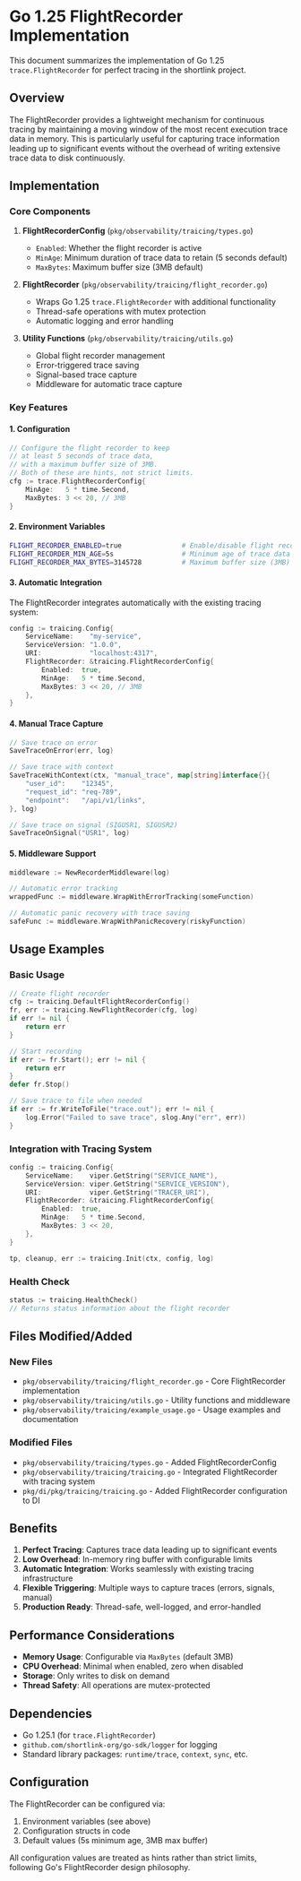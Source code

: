 # Go 1.25 FlightRecorder Implementation

This document summarizes the implementation of Go 1.25 `trace.FlightRecorder` for perfect tracing in the shortlink project.

## Overview

The FlightRecorder provides a lightweight mechanism for continuous tracing by maintaining a moving window of the most recent execution trace data in memory. This is particularly useful for capturing trace information leading up to significant events without the overhead of writing extensive trace data to disk continuously.

## Implementation

### Core Components

1. **FlightRecorderConfig** (`pkg/observability/traicing/types.go`)
   - `Enabled`: Whether the flight recorder is active
   - `MinAge`: Minimum duration of trace data to retain (5 seconds default)
   - `MaxBytes`: Maximum buffer size (3MB default)

2. **FlightRecorder** (`pkg/observability/traicing/flight_recorder.go`)
   - Wraps Go 1.25 `trace.FlightRecorder` with additional functionality
   - Thread-safe operations with mutex protection
   - Automatic logging and error handling

3. **Utility Functions** (`pkg/observability/traicing/utils.go`)
   - Global flight recorder management
   - Error-triggered trace saving
   - Signal-based trace capture
   - Middleware for automatic trace capture

### Key Features

#### 1. Configuration
```go
// Configure the flight recorder to keep
// at least 5 seconds of trace data,
// with a maximum buffer size of 3MB.
// Both of these are hints, not strict limits.
cfg := trace.FlightRecorderConfig{
    MinAge:   5 * time.Second,
    MaxBytes: 3 << 20, // 3MB
}
```

#### 2. Environment Variables
```bash
FLIGHT_RECORDER_ENABLED=true               # Enable/disable flight recorder
FLIGHT_RECORDER_MIN_AGE=5s                 # Minimum age of trace data to retain
FLIGHT_RECORDER_MAX_BYTES=3145728          # Maximum buffer size (3MB)
```

#### 3. Automatic Integration
The FlightRecorder integrates automatically with the existing tracing system:
```go
config := traicing.Config{
    ServiceName:    "my-service",
    ServiceVersion: "1.0.0",
    URI:            "localhost:4317",
    FlightRecorder: &traicing.FlightRecorderConfig{
        Enabled:  true,
        MinAge:   5 * time.Second,
        MaxBytes: 3 << 20, // 3MB
    },
}
```

#### 4. Manual Trace Capture
```go
// Save trace on error
SaveTraceOnError(err, log)

// Save trace with context
SaveTraceWithContext(ctx, "manual_trace", map[string]interface{}{
    "user_id":    "12345",
    "request_id": "req-789",
    "endpoint":   "/api/v1/links",
}, log)

// Save trace on signal (SIGUSR1, SIGUSR2)
SaveTraceOnSignal("USR1", log)
```

#### 5. Middleware Support
```go
middleware := NewRecorderMiddleware(log)

// Automatic error tracking
wrappedFunc := middleware.WrapWithErrorTracking(someFunction)

// Automatic panic recovery with trace saving
safeFunc := middleware.WrapWithPanicRecovery(riskyFunction)
```

## Usage Examples

### Basic Usage
```go
// Create flight recorder
cfg := traicing.DefaultFlightRecorderConfig()
fr, err := traicing.NewFlightRecorder(cfg, log)
if err != nil {
    return err
}

// Start recording
if err := fr.Start(); err != nil {
    return err
}
defer fr.Stop()

// Save trace to file when needed
if err := fr.WriteToFile("trace.out"); err != nil {
    log.Error("Failed to save trace", slog.Any("err", err))
}
```

### Integration with Tracing System
```go
config := traicing.Config{
    ServiceName:    viper.GetString("SERVICE_NAME"),
    ServiceVersion: viper.GetString("SERVICE_VERSION"),
    URI:            viper.GetString("TRACER_URI"),
    FlightRecorder: &traicing.FlightRecorderConfig{
        Enabled:  true,
        MinAge:   5 * time.Second,
        MaxBytes: 3 << 20,
    },
}

tp, cleanup, err := traicing.Init(ctx, config, log)
```

### Health Check
```go
status := traicing.HealthCheck()
// Returns status information about the flight recorder
```

## Files Modified/Added

### New Files
- `pkg/observability/traicing/flight_recorder.go` - Core FlightRecorder implementation
- `pkg/observability/traicing/utils.go` - Utility functions and middleware
- `pkg/observability/traicing/example_usage.go` - Usage examples and documentation

### Modified Files
- `pkg/observability/traicing/types.go` - Added FlightRecorderConfig
- `pkg/observability/traicing/traicing.go` - Integrated FlightRecorder with tracing system
- `pkg/di/pkg/traicing/traicing.go` - Added FlightRecorder configuration to DI

## Benefits

1. **Perfect Tracing**: Captures trace data leading up to significant events
2. **Low Overhead**: In-memory ring buffer with configurable limits
3. **Automatic Integration**: Works seamlessly with existing tracing infrastructure
4. **Flexible Triggering**: Multiple ways to capture traces (errors, signals, manual)
5. **Production Ready**: Thread-safe, well-logged, and error-handled

## Performance Considerations

- **Memory Usage**: Configurable via `MaxBytes` (default 3MB)
- **CPU Overhead**: Minimal when enabled, zero when disabled
- **Storage**: Only writes to disk on demand
- **Thread Safety**: All operations are mutex-protected

## Dependencies

- Go 1.25.1 (for `trace.FlightRecorder`)
- `github.com/shortlink-org/go-sdk/logger` for logging
- Standard library packages: `runtime/trace`, `context`, `sync`, etc.

## Configuration

The FlightRecorder can be configured via:
1. Environment variables (see above)
2. Configuration structs in code
3. Default values (5s minimum age, 3MB max buffer)

All configuration values are treated as hints rather than strict limits, following Go's FlightRecorder design philosophy.